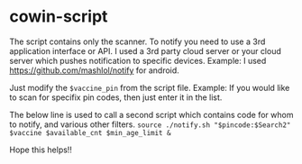 # cowin-script

The script contains only the scanner. To notify you need to use a 3rd application interface or API.
I used a 3rd party cloud server or your cloud server which pushes notification to specific devices.
Example: I used https://github.com/mashlol/notify for android.

Just modify the `$vaccine_pin` from the script file.
Example: If you would like to scan for specifix pin codes, then just enter it in the list.


The below line is used to call a second script which contains code for whom to notify, and various other filters.
`source ./notify.sh "$pincode:$Search2" $vaccine $available_cnt $min_age_limit &`


Hope this helps!!
